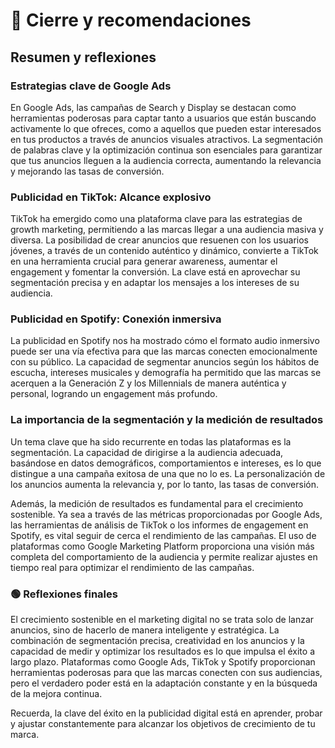 # 🎃 Cierre y recomendaciones

## Resumen y reflexiones
### Estrategias clave de Google Ads
En Google Ads, las campañas de Search y Display se destacan como herramientas poderosas para captar tanto a usuarios que están buscando activamente lo que ofreces, como a aquellos que pueden estar interesados en tus productos a través de anuncios visuales atractivos. La segmentación de palabras clave y la optimización continua son esenciales para garantizar que tus anuncios lleguen a la audiencia correcta, aumentando la relevancia y mejorando las tasas de conversión.

### Publicidad en TikTok: Alcance explosivo
TikTok ha emergido como una plataforma clave para las estrategias de growth marketing, permitiendo a las marcas llegar a una audiencia masiva y diversa. La posibilidad de crear anuncios que resuenen con los usuarios jóvenes, a través de un contenido auténtico y dinámico, convierte a TikTok en una herramienta crucial para generar awareness, aumentar el engagement y fomentar la conversión. La clave está en aprovechar su segmentación precisa y en adaptar los mensajes a los intereses de su audiencia.

### Publicidad en Spotify: Conexión inmersiva
La publicidad en Spotify nos ha mostrado cómo el formato audio inmersivo puede ser una vía efectiva para que las marcas conecten emocionalmente con su público. La capacidad de segmentar anuncios según los hábitos de escucha, intereses musicales y demografía ha permitido que las marcas se acerquen a la Generación Z y los Millennials de manera auténtica y personal, logrando un engagement más profundo.

### La importancia de la segmentación y la medición de resultados
Un tema clave que ha sido recurrente en todas las plataformas es la segmentación. La capacidad de dirigirse a la audiencia adecuada, basándose en datos demográficos, comportamientos e intereses, es lo que distingue a una campaña exitosa de una que no lo es. La personalización de los anuncios aumenta la relevancia y, por lo tanto, las tasas de conversión.

Además, la medición de resultados es fundamental para el crecimiento sostenible. Ya sea a través de las métricas proporcionadas por Google Ads, las herramientas de análisis de TikTok o los informes de engagement en Spotify, es vital seguir de cerca el rendimiento de las campañas. El uso de plataformas como Google Marketing Platform proporciona una visión más completa del comportamiento de la audiencia y permite realizar ajustes en tiempo real para optimizar el rendimiento de las campañas.

### 🟢 Reflexiones finales
El crecimiento sostenible en el marketing digital no se trata solo de lanzar anuncios, sino de hacerlo de manera inteligente y estratégica. La combinación de segmentación precisa, creatividad en los anuncios y la capacidad de medir y optimizar los resultados es lo que impulsa el éxito a largo plazo. Plataformas como Google Ads, TikTok y Spotify proporcionan herramientas poderosas para que las marcas conecten con sus audiencias, pero el verdadero poder está en la adaptación constante y en la búsqueda de la mejora continua.

Recuerda, la clave del éxito en la publicidad digital está en aprender, probar y ajustar constantemente para alcanzar los objetivos de crecimiento de tu marca.